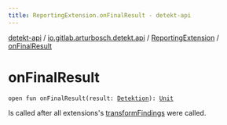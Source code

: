 ```yaml
---
title: ReportingExtension.onFinalResult - detekt-api
---
```


[detekt-api](../../index.html) / [io.gitlab.arturbosch.detekt.api](../index.html) / [ReportingExtension](index.html) / [onFinalResult](./on-final-result.html)

# onFinalResult

`open fun onFinalResult(result: `[`Detektion`](../-detektion/index.html)`): `[`Unit`](https://kotlinlang.org/api/latest/jvm/stdlib/kotlin/-unit/index.html)

Is called after all extensions's [transformFindings](transform-findings.html) were called.

